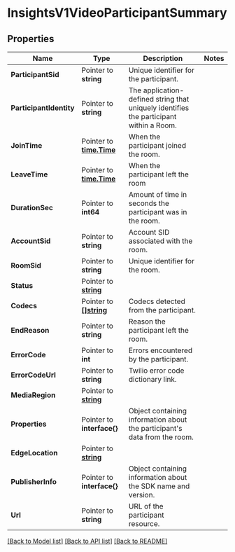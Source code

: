 # InsightsV1VideoParticipantSummary

## Properties

Name | Type | Description | Notes
------------ | ------------- | ------------- | -------------
**ParticipantSid** | Pointer to **string** | Unique identifier for the participant. |
**ParticipantIdentity** | Pointer to **string** | The application-defined string that uniquely identifies the participant within a Room. |
**JoinTime** | Pointer to [**time.Time**](time.Time.md) | When the participant joined the room. |
**LeaveTime** | Pointer to [**time.Time**](time.Time.md) | When the participant left the room |
**DurationSec** | Pointer to **int64** | Amount of time in seconds the participant was in the room. |
**AccountSid** | Pointer to **string** | Account SID associated with the room. |
**RoomSid** | Pointer to **string** | Unique identifier for the room. |
**Status** | Pointer to [**string**](VideoParticipantSummaryEnumRoomStatus.md) |  |
**Codecs** | Pointer to [**[]string**](VideoParticipantSummaryEnumCodec.md) | Codecs detected from the participant. |
**EndReason** | Pointer to **string** | Reason the participant left the room. |
**ErrorCode** | Pointer to **int** | Errors encountered by the participant. |
**ErrorCodeUrl** | Pointer to **string** | Twilio error code dictionary link. |
**MediaRegion** | Pointer to [**string**](VideoParticipantSummaryEnumTwilioRealm.md) |  |
**Properties** | Pointer to **interface{}** | Object containing information about the participant's data from the room. |
**EdgeLocation** | Pointer to [**string**](VideoParticipantSummaryEnumEdgeLocation.md) |  |
**PublisherInfo** | Pointer to **interface{}** | Object containing information about the SDK name and version. |
**Url** | Pointer to **string** | URL of the participant resource. |

[[Back to Model list]](../README.md#documentation-for-models) [[Back to API list]](../README.md#documentation-for-api-endpoints) [[Back to README]](../README.md)


